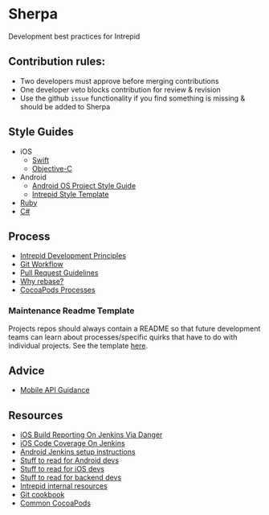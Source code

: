 # Sherpa
Development best practices for Intrepid

## Contribution rules:
* Two developers must approve before merging contributions
* One developer veto blocks contribution for review & revision
* Use the github `issue` functionality if you find something is missing & should be added to Sherpa

## Style Guides
* iOS
	* [Swift](https://github.com/IntrepidPursuits/swift-style-guide)
	* [Objective-C](https://github.com/IntrepidPursuits/objective-c-style-guide)
* Android
	* [Android OS Project Style Guide](https://source.android.com/source/code-style.html)
	* [Intrepid Style Template](android/code_style.md)
* [Ruby](https://github.com/thoughtbot/guides/tree/master/style/ruby)
* [C#](https://msdn.microsoft.com/en-us/library/Ff926074.aspx)

## Process
* [Intrepid Development Principles](development_principles.md)
* [Git Workflow](git/git_workflow_quick_reference.md)
* [Pull Request Guidelines](pull_request_guidelines.md)
* [Why rebase?](git/why_rebase.md)
* [CocoaPods Processes](ios/cocoapods_processes.md)

### Maintenance Readme Template
Projects repos should always contain a README so that future development teams can learn about processes/specific quirks that have to do with individual projects. See the template [here](readme-template.md).

## Advice
* [Mobile API Guidance](mobile_api_guidance.md)

## Resources
* [iOS Build Reporting On Jenkins Via Danger](ios/ios_danger.md)
* [iOS Code Coverage On Jenkins](ios/ios_code_coverage.md)
* [Android Jenkins setup instructions](android/android_jenkins.md)
* [Stuff to read for Android devs](android/stuff_to_read.md)
* [Stuff to read for iOS devs](ios/stuff_to_read.md)
* [Stuff to read for backend devs](backend/stuff_to_read.md)
* [Intrepid internal resources](http://github.com/IntrepidPursuits/shhherpa)
* [Git cookbook](git/git_cookbook.md)
* [Common CocoaPods](ios/common_cocoapods.md)
